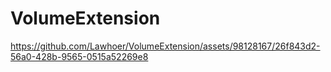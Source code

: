 # VolumeExtension


https://github.com/Lawhoer/VolumeExtension/assets/98128167/26f843d2-56a0-428b-9565-0515a52269e8

